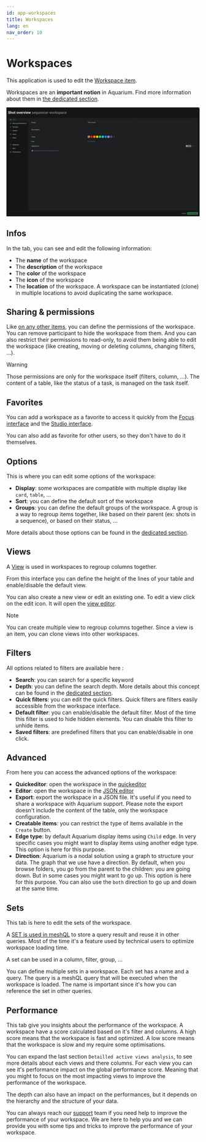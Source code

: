 ```yaml
---
id: app-workspaces
title: Workspaces
lang: en
nav_order: 10
---
```


# Workspaces

This application is used to edit the [Workspace item](../items/workspace.md).

Workspaces are an **important notion** in Aquarium. Find more information about them in [the dedicated section](../workspaces/index.md).

![Workspaces](../../_medias/screenshots/workspaces.webp)

## Infos

In the tab, you can see and edit the following information:

- The **name** of the workspace
- The **description** of the workspace
- The **color** of the workspace
- The **icon** of the workspace
- The **location** of the workspace. A workspace can be instantiated (clone) in multiple locations to avoid duplicating the same workspace.

## Sharing & permissions

Like [on any other items](../items/index.md#permissions), you can define the permissions of the workspace. You can remove participant to hide the workspace from them. And you can also restrict their permissions to read-only, to avoid them being able to edit the workspace (like creating, moving or deleting columns, changing filters, ...).

> [!warning]
> Those permissions are only for the workspace itself (filters, column, ...). The content of a table, like the status of a task, is managed on the task itself.

## Favorites

You can add a workspace as a favorite to access it quickly from the [Focus interface](../introduction/focus.md) and the [Studio interface](../introduction/studio.md).

You can also add as favorite for other users, so they don't have to do it themselves.

## Options

This is where you can edit some options of the workspace:

- **Display**: some workspaces are compatible with multiple display like `card`, `table`, ...
- **Sort**: you can define the default sort of the workspace
- **Groups**: you can define the default groups of the workspace. A group is a way to regroup items together, like based on their parent (ex: shots in a sequence), or based on their status, ...

More details about those options can be found in the [dedicated section](../workspaces/index.md#options).

## Views

A [View](../items/view.md) is used in workspaces to regroup columns together.

From this interface you can define the height of the lines of your table and enable/disable the default view.

You can also create a new view or edit an existing one. To edit a view click on the <span class="aq-icon">edit</span> icon. It will open the [view editor](./views.md).

> [!note]
> You can create multiple view to regroup columns together. Since a view is an item, you can clone views into other workspaces.

## Filters

All options related to filters are available here :

- **Search**: you can search for a specific keyword
- **Depth**: you can define the search depth. More details about this concept can be found in the [dedicated section](../workspaces/index.md#depth).
- **Quick filters**: you can edit the quick filters. Quick filters are filters easily accessible from the workspace interface.
- **Default filter**: you can enable/disable the default filter. Most of the time this filter is used to hide hidden elements. You can disable this filter to unhide items.
- **Saved filters**: are predefined filters that you can enable/disable in one click.

## Advanced

From here you can access the advanced options of the workspace:

- **Quickeditor**: open the workspace in the [quickeditor](./quickeditor.md)
- **Editor**: open the workspace in the [JSON editor](./texteditor.md)
- **Export**: export the workspace in a JSON file. It's useful if you need to share a workspace with Aquarium support. Please note the export doesn't include the content of the table, only the workspace configuration.
- **Creatable items**: you can restrict the type of items available in the `Create` button.
- **Edge type**: by default Aquarium display items using `Child` edge. In very specific cases you might want to display items using another edge type. This option is here for this purpose.
- **Direction**: Aquarium is a nodal solution using a graph to structure your data. The graph that we use have a direction. By default, when you browse folders, you go from the parent to the children: you are going down. But in some cases you might want to go up. This option is here for this purpose. You can also use the `both` direction to go up and down at the same time.

## Sets

This tab is here to edit the sets of the workspace.

A [SET is used in meshQL](../../api/meshql.md#set) to store a query result and reuse it in other queries. Most of the time it's a feature used by technical users to optimize workspace loading time.

A set can be used in a column, filter, group, ...

You can define multiple sets in a workspace. Each set has a name and a query. The query is a meshQL query that will be executed when the workspace is loaded. The name is important since it's how you can reference the set in other queries.

## Performance

This tab give you insights about the performance of the workspace. A workspace have a score calculated based on it's filter and columns. A high score means that the workspace is fast and optimized. A low score means that the workspace is slow and my require some optimisations.

You can expand the last section `Detailled active views analysis`, to see more details about each views and there columns. For each view you can see it's performance impact on the global performance score. Meaning that you might to focus on the most impacting views to improve the performance of the workspace.

The depth can also have an impact on the performances, but it depends on the hierarchy and the structure of your data.

You can always reach our [support](../../contact.md) team if you need help to improve the performance of your workspace. We are here to help you and we can provide you with some tips and tricks to improve the performance of your workspace.
